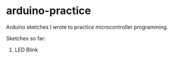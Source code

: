 # arduino-practice
Arduino sketches I wrote to practice microcontroller programming.

Sketches so far:
1. LED Blink
